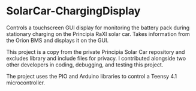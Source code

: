 # SolarCar-ChargingDisplay

Controls a touchscreen GUI display for monitoring the battery pack during stationary charging on the Principia RaXI solar car. Takes information from the Orion BMS and displays it on the GUI.

This project is a copy from the private Principia Solar Car repository and excludes library and include files for privacy. I contributed alongside two other developers in coding, debugging, and testing this project.

The project uses the PIO and Arduino libraries to control a Teensy 4.1 microcontroller.